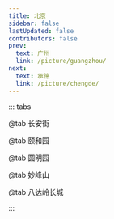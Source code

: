 ```yaml
---
title: 北京
sidebar: false
lastUpdated: false
contributors: false
prev:
  text: 广州
  link: /picture/guangzhou/
next:
  text: 承德
  link: /picture/chengde/
---
```


::: tabs

@tab 长安街

<ImageMasonry :images="changAnJieImages" />

@tab 颐和园

<ImageMasonry :images="yiHeYuanImages" />

@tab 圆明园

<ImageMasonry :images="yuanMingYuanImages" />

@tab 妙峰山

<ImageMasonry :images="miaoFengShanImages" />

@tab 八达岭长城

<ImageMasonry :images="baDaLingChangChenImages" />

:::

<script setup>
import { ref } from 'vue';
import ImageMasonry from '/.vuepress/components/ImageMasonry.vue';

// 获取图片名称
const getImgName = (imgNamePrefix, idx) => {
  return `${imgNamePrefix}-${idx < 9 ? 0 : ''}${idx + 1}`;
}

// 长安街
const getChangAnJieImages = () => {
  const prefix = 'https://memories.obs.cn-south-1.myhuaweicloud.com/beijing/changanjie/';
  const arr = [];

  Array.from({ length: 5 }).forEach((ele, idx) => {
    const imgName = getImgName('changanjie', idx);
    arr.push({
      imageSrc: `${prefix}${imgName}.jpg`,
      imageAlt: imgName
    });
  });

  return arr;
}

// 颐和园
const getYiHeYuanImages = () => {
  const prefix = 'https://memories.obs.cn-south-1.myhuaweicloud.com/beijing/yiheyuan/';
  const arr = [];

  Array.from({ length: 22 }).forEach((ele, idx) => {
    const imgName = getImgName('yiheyuan', idx);
    arr.push({
      imageSrc: `${prefix}${imgName}.jpg`,
      imageAlt: imgName
    });
  });

  return arr;
}

// 圆明园
const getYuanMingYuanImages = () => {
  const prefix = 'https://memories.obs.cn-south-1.myhuaweicloud.com/beijing/yuanmingyuan/';
  const arr = [];

  Array.from({ length: 4 }).forEach((ele, idx) => {
    const imgName = getImgName('yuanmingyuan', idx);
    arr.push({
      imageSrc: `${prefix}${imgName}.jpg`,
      imageAlt: imgName
    });
  });

  return arr;
}

// 妙峰山
const getMiaoFengShanImages = () => {
  const prefix = 'https://memories.obs.cn-south-1.myhuaweicloud.com/beijing/miaofengshan/';
  const arr = [];

  Array.from({ length: 7 }).forEach((ele, idx) => {
    const imgName = getImgName('miaofengshan', idx);
    arr.push({
      imageSrc: `${prefix}${imgName}.jpg`,
      imageAlt: imgName
    });
  });

  return arr;
}

// 八达岭长城
const getBaDaLingChangChenImages = () => {
  const prefix = 'https://memories.obs.cn-south-1.myhuaweicloud.com/beijing/badalingchangcheng/';
  const arr = [];

  Array.from({ length: 15 }).forEach((ele, idx) => {
    const imgName = getImgName('badalingchangcheng', idx);
    arr.push({
      imageSrc: `${prefix}${imgName}.jpg`,
      imageAlt: imgName
    });
  });

  return arr;
}

const changAnJieImages = ref(getChangAnJieImages());
const yiHeYuanImages = ref(getYiHeYuanImages());
const yuanMingYuanImages = ref(getYuanMingYuanImages());
const miaoFengShanImages = ref(getMiaoFengShanImages());
const baDaLingChangChenImages = ref(getBaDaLingChangChenImages());

</script>

<style scoped>
</style>
